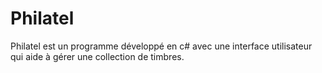 # Philatel

Philatel est un programme développé en c# avec une interface utilisateur qui aide à gérer une collection de timbres. 

